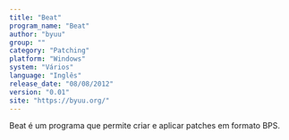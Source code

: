 ```yaml
---
title: "Beat"
program_name: "Beat"
author: "byuu"
group: ""
category: "Patching"
platform: "Windows"
system: "Vários"
language: "Inglês"
release_date: "08/08/2012"
version: "0.01"
site: "https://byuu.org/"
---
```

Beat é um programa que permite criar e aplicar patches em formato BPS.

